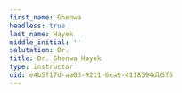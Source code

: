 ```yaml
---
first_name: Ghenwa
headless: true
last_name: Hayek
middle_initial: ''
salutation: Dr.
title: Dr. Ghenwa Hayek
type: instructor
uid: e4b5f17d-aa03-9211-6ea9-4118594db5f6
---
```


